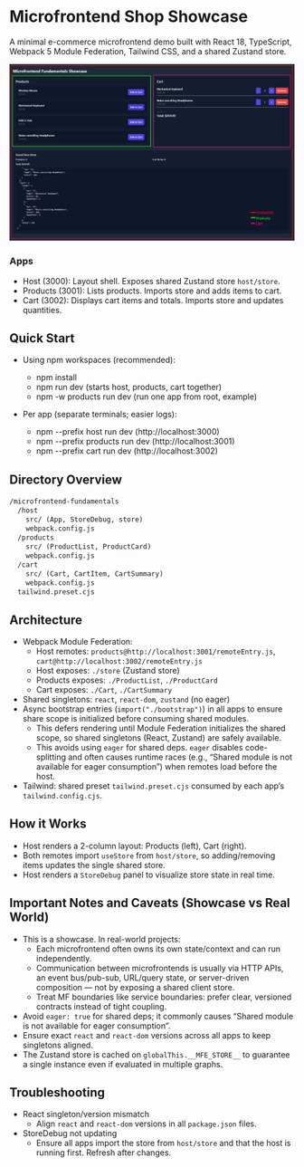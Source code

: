 # Microfrontend Shop Showcase

A minimal e-commerce microfrontend demo built with React 18, TypeScript, Webpack 5 Module Federation, Tailwind CSS, and a shared Zustand store.

<img src=".github/screenshot.png" alt="Screenshot">

### Apps

- Host (3000): Layout shell. Exposes shared Zustand store `host/store`.
- Products (3001): Lists products. Imports store and adds items to cart.
- Cart (3002): Displays cart items and totals. Imports store and updates quantities.

## Quick Start

- Using npm workspaces (recommended):

  - npm install
  - npm run dev (starts host, products, cart together)
  - npm -w products run dev (run one app from root, example)

- Per app (separate terminals; easier logs):
  - npm --prefix host run dev (http://localhost:3000)
  - npm --prefix products run dev (http://localhost:3001)
  - npm --prefix cart run dev (http://localhost:3002)

## Directory Overview

```
/microfrontend-fundamentals
  /host
    src/ (App, StoreDebug, store)
    webpack.config.js
  /products
    src/ (ProductList, ProductCard)
    webpack.config.js
  /cart
    src/ (Cart, CartItem, CartSummary)
    webpack.config.js
  tailwind.preset.cjs
```

## Architecture

- Webpack Module Federation:
  - Host remotes: `products@http://localhost:3001/remoteEntry.js`, `cart@http://localhost:3002/remoteEntry.js`
  - Host exposes: `./store` (Zustand store)
  - Products exposes: `./ProductList`, `./ProductCard`
  - Cart exposes: `./Cart`, `./CartSummary`
- Shared singletons: `react`, `react-dom`, `zustand` (no eager)
- Async bootstrap entries (`import("./bootstrap")`) in all apps to ensure share scope is initialized before consuming shared modules.
  - This defers rendering until Module Federation initializes the shared scope, so shared singletons (React, Zustand) are safely available.
  - This avoids using `eager` for shared deps. `eager` disables code-splitting and often causes runtime races (e.g., “Shared module is not available for eager consumption”) when remotes load before the host.
- Tailwind: shared preset `tailwind.preset.cjs` consumed by each app’s `tailwind.config.cjs`.

## How it Works

- Host renders a 2-column layout: Products (left), Cart (right).
- Both remotes import `useStore` from `host/store`, so adding/removing items updates the single shared store.
- Host renders a `StoreDebug` panel to visualize store state in real time.

## Important Notes and Caveats (Showcase vs Real World)

- This is a showcase. In real-world projects:
  - Each microfrontend often owns its own state/context and can run independently.
  - Communication between microfrontends is usually via HTTP APIs, an event bus/pub-sub, URL/query state, or server-driven composition — not by exposing a shared client store.
  - Treat MF boundaries like service boundaries: prefer clear, versioned contracts instead of tight coupling.
- Avoid `eager: true` for shared deps; it commonly causes “Shared module is not available for eager consumption”.
- Ensure exact `react` and `react-dom` versions across all apps to keep singletons aligned.
- The Zustand store is cached on `globalThis.__MFE_STORE__` to guarantee a single instance even if evaluated in multiple graphs.

## Troubleshooting

- React singleton/version mismatch
  - Align `react` and `react-dom` versions in all `package.json` files.
- StoreDebug not updating
  - Ensure all apps import the store from `host/store` and that the host is running first. Refresh after changes.

